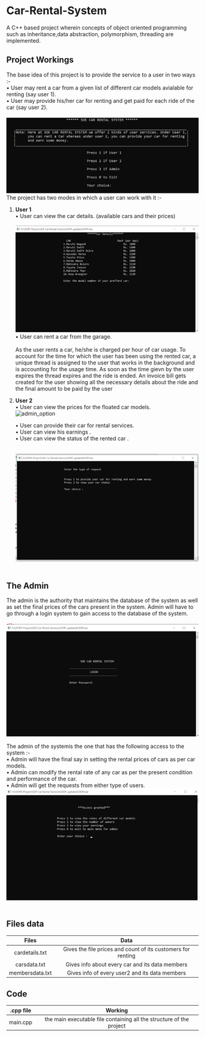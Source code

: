 # Car-Rental-System
 A C++ based project wherein concepts of object oriented programming such as inheritance,data abstraction,  polymorphism, threading are implemented.
 
## Project Workings
 The base idea of this project is to provide the service to a user in two ways :-<br />
 • User may rent a car from a given list of different car models avialable for renting (say user 1).<br />
 • User may provide his/her car for renting and get paid for each ride of the car (say user 2).<br /><br/>
 ![alt text](https://github.com/Shubham999-del/Car-Rental-System/blob/master/user_interface.png) <br/>
 The project has two modes in which a user can work with it :-
 1) **User 1** <br/>
    • User can view the car details. (available cars and their prices) <br/><br/>
    ![alt text](https://github.com/Shubham999-del/Car-Rental-System/blob/master/car_prices.png) <br/>
    • User can rent a car from the garage. <br/> <br/>
    As the user rents a car, he/she is charged per hour of car usage. To account for the time for which the user has been using the rented car, a unique thread is assigned to the user that works in the background and is accounting for the usage time. As soon as the time gievn by the user expires the thread expires and the ride is ended. An invoice bill gets created for the user showing all the necessary details about the ride and the final amount to be paid by the user<br/>
    
    

 2) **User 2** <br/>
    • User can view the prices for the floated car models.<br/>![admin_option](https://user-images.githubusercontent.com/53961643/145581555-9ac0ae3c-62c0-4c2a-a106-199cc932c753.png)

    • User can provide their car for rental services.<br/>
    • User can view his earnings .<br/>
    • User can view the status of the rented car .<br/><br/>
    
    ![alt text](https://github.com/Shubham999-del/Car-Rental-System/blob/master/user2_choices.png)<br/><br/>
    
## The Admin
 The admin is the authority that maintains the database of the system as well as set the final prices of the cars present in the system.
 Admin will have to go through a login system to gain access to the database of the system. <br/><br/>
  ![alt text](https://github.com/Shubham999-del/Car-Rental-System/blob/master/admin_login.png)<br/>

 The admin of the systemis the one that has the following access to the system :- <br/>
    • Admin will have the final say in setting the rental prices of cars as per car models. <br/>
    • Admin can modify the rental rate of any car as per the present condition and performance of the car. <br/>
    • Admin will get the requests from either type of users. <br/>
    ![alt text](https://github.com/Shubham999-del/Car-Rental-System/blob/master/admin_option.png)<br/><br/>


## Files data
 | Files | Data |
 | :--: | :--:|
 |cardetails.txt| Gives the file prices and count of its customers for renting|
 |carsdata.txt| Gives info about every car and its data members |
 |membersdata.txt| Gives info of every user2 and its data members | <br/><br/>
 
 
## Code
| .cpp file | Working |
| :--: | :--:|
| main.cpp | the main executable file containing all the structure of the project|

 
